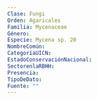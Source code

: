 ```yaml
---
Clase: Fungi
Orden: Agaricales
Familia: Mycenaceae
Género: 
Especie: Mycena sp. 20
NombreComún: 
CategoríaUICN: 
EstadoConservaciónNacional: 
SectorenlaRBHH: 
Presencia: 
TipoDeDato: 
Fuente: ""
---
```

